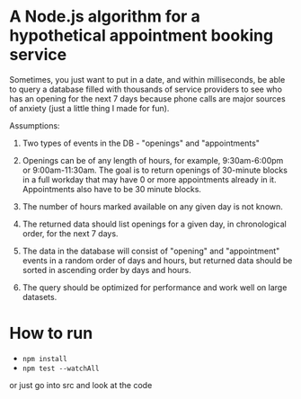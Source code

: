 # A Node.js algorithm for a hypothetical appointment booking service

Sometimes, you just want to put in a date, and within milliseconds, be able to query a database filled with thousands of service providers to see who has an opening for the next 7 days because phone calls are major sources of anxiety (just a little thing I made for fun).

Assumptions:

1. Two types of events in the DB - "openings" and "appointments"

2. Openings can be of any length of hours, for example, 9:30am-6:00pm or 9:00am-11:30am. The goal is to return openings of 30-minute blocks in a full workday that may have 0 or more appointments already in it. Appointments also have to be 30 minute blocks.

3. The number of hours marked available on any given day is not known.

4. The returned data should list openings for a given day, in chronological order, for the next 7 days.

5. The data in the database will consist of "opening" and "appointment" events in a random order of days and hours, but returned data should be sorted in ascending order by days and hours.

6. The query should be optimized for performance and work well on large datasets.

# How to run

- `npm install`
- `npm test --watchAll`

or just go into src and look at the code






